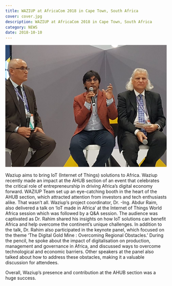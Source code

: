 ```yaml
---
title: WAZIUP at AfricaCom 2018 in Cape Town, South Africa
cover: cover.jpg
description: WAZIUP at AfricaCom 2018 in Cape Town, South Africa
category: NEWS
date: 2018-10-10
---
```


![image](cover.jpg)

Waziup aims to bring IoT (Internet of Things) solutions to Africa. Waziup recently made an impact at the AHUB section of an event that celebrates the critical role of entrepreneurship in driving Africa’s digital economy forward. WAZIUP Team set up an eye-catching booth in the heart of the AHUB section, which attracted attention from investors and tech enthusiasts alike.
That wasn’t all. Waziup’s project coordinator, Dr. -Ing. Abdur Raim, also delivered a talk on ‘IoT made in Africa’ at the Internet of Things World Africa session which was followed by a Q&A session. The audience was captivated as Dr. Rahim shared his insights on how IoT solutions can benefit Africa and help overcome the continent’s unique challenges.
In addition to the talk, Dr. Rahim also participated in the keynote panel, which focused on the theme ‘The Digital Gold Mine : Overcoming Regional Obstacles.’ During the pencil, he spoke about the impact of digitalisation on production, management and governance in Africa, and discussed ways to overcome technological and economic barriers. Other speakers at the panel also talked about how to address these obstacles, making it a valuable discussion for attendees. 

Overall, Waziup’s presence and contribution at the AHUB section was a huge success.